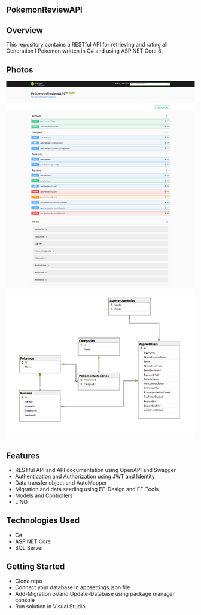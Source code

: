 ## PokemonReviewAPI

## Overview
This repository contains a RESTful API for retrieving and rating all Generation I Pokemon written in C# and using ASP.NET Core 8.

## Photos
![api](https://github.com/tyang146/PokemonReviewAPI/blob/master/Photos/1.png)
![diagram](https://github.com/tyang146/PokemonReviewAPI/blob/master/Photos/2.png)


## Features
- RESTful API and API documentation using OpenAPI and Swagger
- Authentication and Authorization using JWT and Identity
- Data transfer object and AutoMapper
- Migration and data seeding using EF-Design and EF-Tools
- Models and Controllers
- LINQ

## Technologies Used
- C#
- ASP.NET Core
- SQL Server

## Getting Started
- Clone repo
- Connect your database in appsettings.json file
- Add-Migration or/and Update-Database using package manager console
- Run solution in Visual Studio

